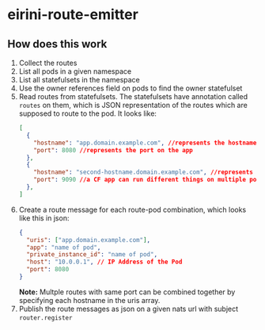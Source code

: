 # eirini-route-emitter

## How does this work

1. Collect the routes
  1. List all pods in a given namespace
  1. List all statefulsets in the namespace
  1. Use the owner references field on pods to find the owner statefulset
  1. Read routes from statefulsets. The statefulsets have annotation called `routes` on them, which is JSON representation of the routes which are supposed to route to the pod. It looks like:
     ```json
     [
       {
         "hostname": "app.domain.example.com", //represents the hostname go-router listens to
         "port": 8080 //represents the port on the app
       },
       {
         "hostname": "second-hostname.domain.example.com", //represents the hostname go-router listens to
         "port": 9090 //a CF app can run different things on multiple ports
       },
     ]
     ```
   1. Create a route message for each route-pod combination, which looks like this in json:
      ```json
      {
        "uris": ["app.domain.example.com"],
        "app": "name of pod",
        "private_instance_id": "name of pod",
        "host": "10.0.0.1", // IP Address of the Pod
        "port": 8080
      }
      ```
      **Note:** Multple routes with same port can be combined together by specifying each hostname in the uris array.
1. Publish the route messages as json on a given nats url with subject `router.register`
